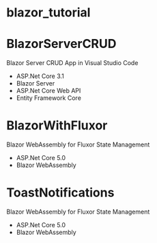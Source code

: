# blazor_tutorial

# BlazorServerCRUD
Blazor Server CRUD App in Visual Studio Code

* ASP.Net Core 3.1
* Blazor Server
* ASP.Net Core Web API
* Entity Framework Core

# BlazorWithFluxor
Blazor WebAssembly for Fluxor State Management

* ASP.Net Core 5.0
* Blazor WebAssembly

# ToastNotifications
Blazor WebAssembly for Fluxor State Management

* ASP.Net Core 5.0
* Blazor WebAssembly
